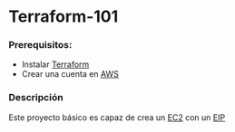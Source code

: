 # Terraform-101

### Prerequisitos:
- Instalar [Terraform](https://www.terraform.io/downloads.html)
- Crear una cuenta en [AWS](https://aws.amazon.com/)

### Descripción
Este proyecto básico es capaz de crea un [EC2](https://docs.aws.amazon.com/AWSEC2/latest/UserGuide/concepts.html) con un [EIP](https://docs.aws.amazon.com/AWSEC2/latest/UserGuide/elastic-ip-addresses-eip.html)